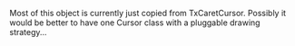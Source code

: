 Most of this object is currently just copied from TxCaretCursor. Possibly it would be better to have one Cursor class with a pluggable drawing strategy...